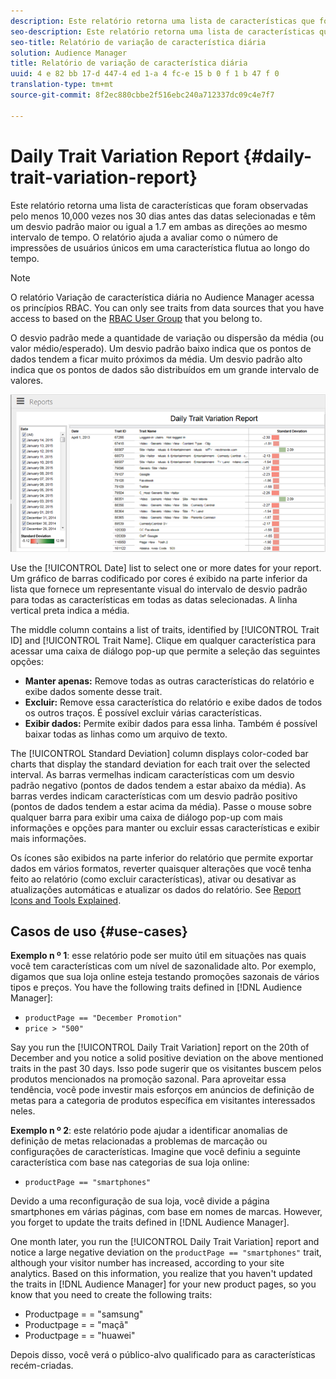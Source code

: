 ```yaml
---
description: Este relatório retorna uma lista de características que foram observadas pelo menos 10,000 vezes nos 30 dias antes das datas selecionadas e têm um desvio padrão maior ou igual a 1.7 em ambas as direções ao mesmo intervalo de tempo. O relatório ajuda a avaliar como o número de impressões de usuários únicos em uma característica flutua ao longo do tempo.
seo-description: Este relatório retorna uma lista de características que foram observadas pelo menos 10,000 vezes nos 30 dias antes das datas selecionadas e têm um desvio padrão maior ou igual a 1.7 em ambas as direções ao mesmo intervalo de tempo. O relatório ajuda a avaliar como o número de impressões de usuários únicos em uma característica flutua ao longo do tempo.
seo-title: Relatório de variação de característica diária
solution: Audience Manager
title: Relatório de variação de característica diária
uuid: 4 e 82 bb 17-d 447-4 ed 1-a 4 fc-e 15 b 0 f 1 b 47 f 0
translation-type: tm+mt
source-git-commit: 8f2ec880cbbe2f516ebc240a712337dc09c4e7f7

---
```



# Daily Trait Variation Report {#daily-trait-variation-report}

Este relatório retorna uma lista de características que foram observadas pelo menos 10,000 vezes nos 30 dias antes das datas selecionadas e têm um desvio padrão maior ou igual a 1.7 em ambas as direções ao mesmo intervalo de tempo. O relatório ajuda a avaliar como o número de impressões de usuários únicos em uma característica flutua ao longo do tempo.

>[!NOTE]
>
>O relatório Variação de característica diária no Audience Manager acessa os princípios RBAC. You can only see traits from data sources that you have access to based on the [RBAC User Group](/help/using/features/administration/administration-overview.md) that you belong to.

O desvio padrão mede a quantidade de variação ou dispersão da média (ou valor médio/esperado). Um desvio padrão baixo indica que os pontos de dados tendem a ficar muito próximos da média. Um desvio padrão alto indica que os pontos de dados são distribuídos em um grande intervalo de valores.

![](assets/daily_trait_variation.png)

Use the [!UICONTROL Date] list to select one or more dates for your report. Um gráfico de barras codificado por cores é exibido na parte inferior da lista que fornece um representante visual do intervalo de desvio padrão para todas as características em todas as datas selecionadas. A linha vertical preta indica a média.

The middle column contains a list of traits, identified by [!UICONTROL Trait ID] and [!UICONTROL Trait Name]. Clique em qualquer característica para acessar uma caixa de diálogo pop-up que permite a seleção das seguintes opções:

* **Manter apenas:** Remove todas as outras características do relatório e exibe dados somente desse trait.
* **Excluir:** Remove essa característica do relatório e exibe dados de todos os outros traços. É possível excluir várias características.
* **Exibir dados:** Permite exibir dados para essa linha. Também é possível baixar todas as linhas como um arquivo de texto.

The [!UICONTROL Standard Deviation] column displays color-coded bar charts that display the standard deviation for each trait over the selected interval. As barras vermelhas indicam características com um desvio padrão negativo (pontos de dados tendem a estar abaixo da média). As barras verdes indicam características com um desvio padrão positivo (pontos de dados tendem a estar acima da média). Passe o mouse sobre qualquer barra para exibir uma caixa de diálogo pop-up com mais informações e opções para manter ou excluir essas características e exibir mais informações.

Os ícones são exibidos na parte inferior do relatório que permite exportar dados em vários formatos, reverter quaisquer alterações que você tenha feito ao relatório (como excluir características), ativar ou desativar as atualizações automáticas e atualizar os dados do relatório. See [Report Icons and Tools Explained](../../reporting/dynamic-reports/interactive-report-technology.md#icons-tools-explained).

## Casos de uso {#use-cases}

**Exemplo n º 1**: esse relatório pode ser muito útil em situações nas quais você tem características com um nível de sazonalidade alto. Por exemplo, digamos que sua loja online esteja testando promoções sazonais de vários tipos e preços. You have the following traits defined in [!DNL Audience Manager]:

* `productPage == "December Promotion"`
* `price > "500"`

Say you run the [!UICONTROL Daily Trait Variation] report on the 20th of December and you notice a solid positive deviation on the above mentioned traits in the past 30 days. Isso pode sugerir que os visitantes buscem pelos produtos mencionados na promoção sazonal. Para aproveitar essa tendência, você pode investir mais esforços em anúncios de definição de metas para a categoria de produtos específica em visitantes interessados neles.

**Exemplo n º 2**: este relatório pode ajudar a identificar anomalias de definição de metas relacionadas a problemas de marcação ou configurações de características. Imagine que você definiu a seguinte característica com base nas categorias de sua loja online:

* `productPage == "smartphones"`

Devido a uma reconfiguração de sua loja, você divide a página smartphones em várias páginas, com base em nomes de marcas. However, you forget to update the traits defined in [!DNL Audience Manager].

One month later, you run the [!UICONTROL Daily Trait Variation] report and notice a large negative deviation on the `productPage == "smartphones"` trait, although your visitor number has increased, according to your site analytics. Based on this information, you realize that you haven&#39;t updated the traits in [!DNL Audience Manager] for your new product pages, so you know that you need to create the following traits:

* Productpage = = &quot;samsung&quot;
* Productpage = = &quot;maçã&quot;
* Productpage = = &quot;huawei&quot;

Depois disso, você verá o público-alvo qualificado para as características recém-criadas.
